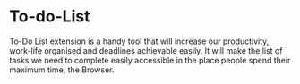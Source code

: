 # To-do-List
To-Do List extension is a handy tool that will increase our productivity, work-life organised and deadlines achievable easily. 
It will make the list of tasks we need to complete easily accessible in the place people spend their maximum time, the Browser.
